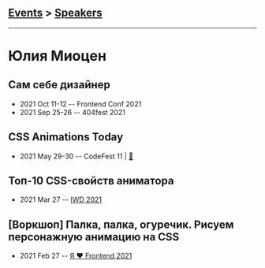 ## [Events](../README.md) > [Speakers](../speakers.md)
---

# Юлия Миоцен

## Сам себе дизайнер
- 2021 Oct 11-12 -- Frontend Conf 2021    
- 2021 Sep 25-26 -- 404fest 2021    
## CSS Animations Today
- 2021 May 29-30 -- CodeFest 11  | [:notebook:](https://disk.yandex.ru/i/sEPik5hikciq0A)  
## Топ-10 CSS-свойств аниматора
- 2021 Mar 27 -- [IWD 2021](https://youtu.be/fFRADs5R9ME)    
## [Воркшоп] Палка, палка, огуречик. Рисуем персонажную анимацию на CSS
- 2021 Feb 27 -- [Я ❤ Frontend 2021](https://youtu.be/VlGGB-4wlQ4)    
